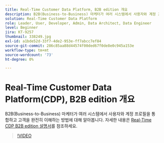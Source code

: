 ```yaml
---
title: Real-Time Customer Data Platform, B2B edition 개요
description: B2B(Business-to-Business) 마케터가 여러 시스템에서 사용자와 계정 프로필을 통합하고 고객을 완전히 이해하는 방법에 대해 알아봅니다.
solution: Real-Time Customer Data Platform
role: Leader, User, Developer, Admin, Data Architect, Data Engineer
level: Beginner
jira: KT-9257
thumbnail: 338249.jpg
exl-id: a1bde52d-33f7-4de2-953e-ff7abcc7ef84
source-git-commit: 286c85aa88d44574f00ded67f0de8e0c945a153e
workflow-type: tm+mt
source-wordcount: '73'
ht-degree: 0%

---
```


# Real-Time Customer Data Platform(CDP), B2B edition 개요

B2B(Business-to-Business) 마케터가 여러 시스템에서 사용자와 계정 프로필을 통합하고 고객을 완전히 이해하는 방법에 대해 알아봅니다. 자세한 내용은 [Real-Time CDP B2B edition 설명서](https://experienceleague.adobe.com/docs/experience-platform/rtcdp/b2b-overview.html?lang=ko)를 참조하세요.

>[!VIDEO](https://video.tv.adobe.com/v/3451927?learn=on&enablevpops&captions=kor)
